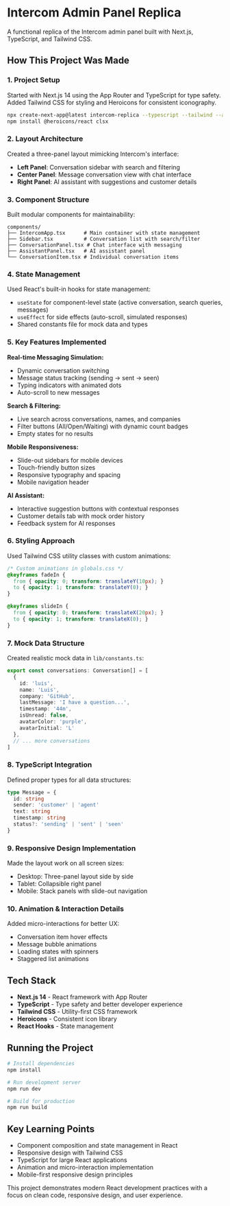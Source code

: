 # Intercom Admin Panel Replica

A functional replica of the Intercom admin panel built with Next.js, TypeScript, and Tailwind CSS.

## How This Project Was Made

### 1. Project Setup
Started with Next.js 14 using the App Router and TypeScript for type safety. Added Tailwind CSS for styling and Heroicons for consistent iconography.

```bash
npx create-next-app@latest intercom-replica --typescript --tailwind --app
npm install @heroicons/react clsx
```

### 2. Layout Architecture
Created a three-panel layout mimicking Intercom's interface:
- **Left Panel**: Conversation sidebar with search and filtering
- **Center Panel**: Message conversation view with chat interface  
- **Right Panel**: AI assistant with suggestions and customer details

### 3. Component Structure
Built modular components for maintainability:

```
components/
├── IntercomApp.tsx      # Main container with state management
├── Sidebar.tsx          # Conversation list with search/filter
├── ConversationPanel.tsx # Chat interface with messaging
├── AssistantPanel.tsx   # AI assistant panel
└── ConversationItem.tsx # Individual conversation items
```

### 4. State Management
Used React's built-in hooks for state management:
- `useState` for component-level state (active conversation, search queries, messages)
- `useEffect` for side effects (auto-scroll, simulated responses)
- Shared constants file for mock data and types

### 5. Key Features Implemented

**Real-time Messaging Simulation:**
- Dynamic conversation switching
- Message status tracking (sending → sent → seen)
- Typing indicators with animated dots
- Auto-scroll to new messages

**Search & Filtering:**
- Live search across conversations, names, and companies
- Filter buttons (All/Open/Waiting) with dynamic count badges
- Empty states for no results

**Mobile Responsiveness:**
- Slide-out sidebars for mobile devices
- Touch-friendly button sizes
- Responsive typography and spacing
- Mobile navigation header

**AI Assistant:**
- Interactive suggestion buttons with contextual responses
- Customer details tab with mock order history
- Feedback system for AI responses

### 6. Styling Approach
Used Tailwind CSS utility classes with custom animations:

```css
/* Custom animations in globals.css */
@keyframes fadeIn {
  from { opacity: 0; transform: translateY(10px); }
  to { opacity: 1; transform: translateY(0); }
}

@keyframes slideIn {
  from { opacity: 0; transform: translateX(20px); }
  to { opacity: 1; transform: translateX(0); }
}
```

### 7. Mock Data Structure
Created realistic mock data in `lib/constants.ts`:

```typescript
export const conversations: Conversation[] = [
  {
    id: 'luis',
    name: 'Luis',
    company: 'GitHub',
    lastMessage: 'I have a question...',
    timestamp: '44m',
    isUnread: false,
    avatarColor: 'purple',
    avatarInitial: 'L'
  },
  // ... more conversations
]
```

### 8. TypeScript Integration
Defined proper types for all data structures:

```typescript
type Message = {
  id: string
  sender: 'customer' | 'agent'
  text: string
  timestamp: string
  status?: 'sending' | 'sent' | 'seen'
}
```

### 9. Responsive Design Implementation
Made the layout work on all screen sizes:
- Desktop: Three-panel layout side by side
- Tablet: Collapsible right panel
- Mobile: Stack panels with slide-out navigation

### 10. Animation & Interaction Details
Added micro-interactions for better UX:
- Conversation item hover effects
- Message bubble animations
- Loading states with spinners
- Staggered list animations

## Tech Stack
- **Next.js 14** - React framework with App Router
- **TypeScript** - Type safety and better developer experience
- **Tailwind CSS** - Utility-first CSS framework
- **Heroicons** - Consistent icon library
- **React Hooks** - State management

## Running the Project

```bash
# Install dependencies
npm install

# Run development server
npm run dev

# Build for production
npm run build
```

## Key Learning Points
- Component composition and state management in React
- Responsive design with Tailwind CSS
- TypeScript for large React applications
- Animation and micro-interaction implementation
- Mobile-first responsive design principles

This project demonstrates modern React development practices with a focus on clean code, responsive design, and user experience. 